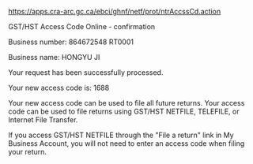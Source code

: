 
https://apps.cra-arc.gc.ca/ebci/ghnf/netf/prot/ntrAccssCd.action








 GST/HST Access Code Online - confirmation

Business number:
    864672548 RT0001

Business name:
    HONGYU JI 

Your request has been successfully processed.

Your new access code is: 1688

Your new access code can be used to file all future returns. Your access code can be used to file returns using GST/HST NETFILE, TELEFILE, or Internet File Transfer.

If you access GST/HST NETFILE through the "File a return" link in My Business Account, you will not need to enter an access code when filing your return. 
